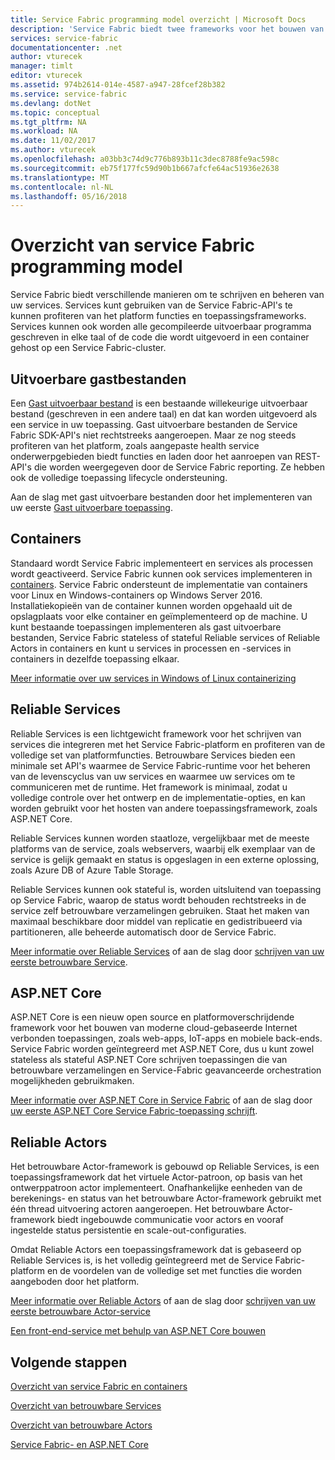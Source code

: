 ```yaml
---
title: Service Fabric programming model overzicht | Microsoft Docs
description: 'Service Fabric biedt twee frameworks voor het bouwen van services: de actor-framework en de serviceframework. Ze bieden verschillende verschillen in eenvoud en controle.'
services: service-fabric
documentationcenter: .net
author: vturecek
manager: timlt
editor: vturecek
ms.assetid: 974b2614-014e-4587-a947-28fcef28b382
ms.service: service-fabric
ms.devlang: dotNet
ms.topic: conceptual
ms.tgt_pltfrm: NA
ms.workload: NA
ms.date: 11/02/2017
ms.author: vturecek
ms.openlocfilehash: a03bb3c74d9c776b893b11c3dec8788fe9ac598c
ms.sourcegitcommit: eb75f177fc59d90b1b667afcfe64ac51936e2638
ms.translationtype: MT
ms.contentlocale: nl-NL
ms.lasthandoff: 05/16/2018
---
```

# <a name="service-fabric-programming-model-overview"></a>Overzicht van service Fabric programming model
Service Fabric biedt verschillende manieren om te schrijven en beheren van uw services. Services kunt gebruiken van de Service Fabric-API's te kunnen profiteren van het platform functies en toepassingsframeworks. Services kunnen ook worden alle gecompileerde uitvoerbaar programma geschreven in elke taal of de code die wordt uitgevoerd in een container gehost op een Service Fabric-cluster.

## <a name="guest-executables"></a>Uitvoerbare gastbestanden
Een [Gast uitvoerbaar bestand](service-fabric-guest-executables-introduction.md) is een bestaande willekeurige uitvoerbaar bestand (geschreven in een andere taal) en dat kan worden uitgevoerd als een service in uw toepassing. Gast uitvoerbare bestanden de Service Fabric SDK-API's niet rechtstreeks aangeroepen. Maar ze nog steeds profiteren van het platform, zoals aangepaste health service onderwerpgebieden biedt functies en laden door het aanroepen van REST-API's die worden weergegeven door de Service Fabric reporting. Ze hebben ook de volledige toepassing lifecycle ondersteuning.

Aan de slag met gast uitvoerbare bestanden door het implementeren van uw eerste [Gast uitvoerbare toepassing](service-fabric-deploy-existing-app.md).

## <a name="containers"></a>Containers
Standaard wordt Service Fabric implementeert en services als processen wordt geactiveerd. Service Fabric kunnen ook services implementeren in [containers](service-fabric-containers-overview.md). Service Fabric ondersteunt de implementatie van containers voor Linux en Windows-containers op Windows Server 2016. Installatiekopieën van de container kunnen worden opgehaald uit de opslagplaats voor elke container en geïmplementeerd op de machine. U kunt bestaande toepassingen implementeren als gast uitvoerbare bestanden, Service Fabric stateless of stateful Reliable services of Reliable Actors in containers en kunt u services in processen en -services in containers in dezelfde toepassing elkaar.

[Meer informatie over uw services in Windows of Linux containerizing](service-fabric-deploy-container.md)

## <a name="reliable-services"></a>Reliable Services
Reliable Services is een lichtgewicht framework voor het schrijven van services die integreren met het Service Fabric-platform en profiteren van de volledige set van platformfuncties. Betrouwbare Services bieden een minimale set API's waarmee de Service Fabric-runtime voor het beheren van de levenscyclus van uw services en waarmee uw services om te communiceren met de runtime. Het framework is minimaal, zodat u volledige controle over het ontwerp en de implementatie-opties, en kan worden gebruikt voor het hosten van andere toepassingsframework, zoals ASP.NET Core.

Reliable Services kunnen worden staatloze, vergelijkbaar met de meeste platforms van de service, zoals webservers, waarbij elk exemplaar van de service is gelijk gemaakt en status is opgeslagen in een externe oplossing, zoals Azure DB of Azure Table Storage.

Reliable Services kunnen ook stateful is, worden uitsluitend van toepassing op Service Fabric, waarop de status wordt behouden rechtstreeks in de service zelf betrouwbare verzamelingen gebruiken. Staat het maken van maximaal beschikbare door middel van replicatie en gedistribueerd via partitioneren, alle beheerde automatisch door de Service Fabric.

[Meer informatie over Reliable Services](service-fabric-reliable-services-introduction.md) of aan de slag door [schrijven van uw eerste betrouwbare Service](service-fabric-reliable-services-quick-start.md).

## <a name="aspnet-core"></a>ASP.NET Core
ASP.NET Core is een nieuw open source en platformoverschrijdende framework voor het bouwen van moderne cloud-gebaseerde Internet verbonden toepassingen, zoals web-apps, IoT-apps en mobiele back-ends. Service Fabric worden geïntegreerd met ASP.NET Core, dus u kunt zowel stateless als stateful ASP.NET Core schrijven toepassingen die van betrouwbare verzamelingen en Service-Fabric geavanceerde orchestration mogelijkheden gebruikmaken.

[Meer informatie over ASP.NET Core in Service Fabric](service-fabric-reliable-services-communication-aspnetcore.md) of aan de slag door [uw eerste ASP.NET Core Service Fabric-toepassing schrijft](service-fabric-reliable-services-communication-aspnetcore.md).

## <a name="reliable-actors"></a>Reliable Actors
Het betrouwbare Actor-framework is gebouwd op Reliable Services, is een toepassingsframework dat het virtuele Actor-patroon, op basis van het ontwerppatroon actor implementeert. Onafhankelijke eenheden van de berekenings- en status van het betrouwbare Actor-framework gebruikt met één thread uitvoering actoren aangeroepen. Het betrouwbare Actor-framework biedt ingebouwde communicatie voor actors en vooraf ingestelde status persistentie en scale-out-configuraties.

Omdat Reliable Actors een toepassingsframework dat is gebaseerd op Reliable Services is, is het volledig geïntegreerd met de Service Fabric-platform en de voordelen van de volledige set met functies die worden aangeboden door het platform.

[Meer informatie over Reliable Actors](service-fabric-reliable-actors-introduction.md) of aan de slag door [schrijven van uw eerste betrouwbare Actor-service](service-fabric-reliable-actors-get-started.md)


[Een front-end-service met behulp van ASP.NET Core bouwen](service-fabric-reliable-services-communication-aspnetcore.md)

## <a name="next-steps"></a>Volgende stappen
[Overzicht van service Fabric en containers](service-fabric-containers-overview.md)

[Overzicht van betrouwbare Services](service-fabric-reliable-services-introduction.md)

[Overzicht van betrouwbare Actors](service-fabric-reliable-actors-introduction.md)

[Service Fabric- en ASP.NET Core ](service-fabric-reliable-services-communication-aspnetcore.md)





